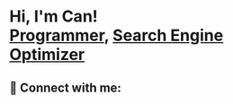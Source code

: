 <h1>Hi, I'm Can! <br/><a href="https://github.com/cankayadev
1">Programmer</a>, <a href="https://www.linkedin.com/in/cankayadev
/">Search Engine Optimizer</a>
  
<!-- <h2>👨‍💻 Software Development Projects:</h2>
, <a href="https://www.youtube.com/c/cankayadev
">YouTuber</a></h1>

- <b>Data Structures and Algorithms Practice (AlgoExpert)</b>
  - [Praciting DS & Algos in Python](https://github.com/cankayadev
1/Algorithms-Practice)
- <b>Full Stack Web App (React, NodeJS, Azure, and Machine Learning Components)</b>
  - [Image Analysis Middleware](https://github.com/cankayadev
1/4chan-Image-Analysis-Middleware-C964) <b><i>(Potentially NSFW)</b></i>
- <b>PowerShell</b>
  - [Windows EventLog: Failed RDP Logins Source IP to full GeoData Conversion](https://github.com/cankayadev
1/Sentinel-Lab)
  - [JWipe (Disk Wiping Utility)](https://github.com/cankayadev
1/Jwipe.PowerShell)
  - [Active Directory Bulk User Creation](https://github.com/cankayadev
1/AD_PS)
  - [FIM (File Integrity Monitor)](https://github.com/cankayadev
1/PowerShell-Integrity-FIM)
- <b>C# (.NET Desktop Applications)</b>
  - [Ransomware Proof of Concept (Encrypter)](https://github.com/cankayadev
1/EncrypterPOC)
  - [Ransomware Proof of Concept (Decrypter)](https://github.com/cankayadev
1/DecrypterPOC)
  - [Keylogger with Email Capability](https://github.com/cankayadev
1/Key-Logger-With-Email)
- <b>Python</b>
  - [Package Delivery Application (Datastructures and Algorithms Demo)](https://github.com/cankayadev
1/Package-Delivery-Pathfinding-Algorithm)

<h2>📺 Popular YouTube Videos</h2>

- [How to get into Cybersecurity Starting From Zero](https://www.youtube.com/watch?v=a83ASGn_V_s)
- [A Day in the Life of a Cybersecurity Anayst](https://www.youtube.com/watch?v=uHy3oM7NnoU)
- [How to Create a KeyLogger (C#)](https://www.youtube.com/watch?v=N-L9hklSlNk)
- [Ransomware Demonstration (C#)](https://www.youtube.com/watch?v=OfvdQeh79s0)
- [Is WGU Legit?](https://www.youtube.com/watch?v=E2MwRWxDBkA) -->

<h2> 🤳 Connect with me:</h2>
<!--
[<img align="left" alt="cankayadev | YouTube" width="22px" src="https://cdn.jsdelivr.net/npm/simple-icons@v3/icons/youtube.svg" />][youtube]
[<img align="left" alt="cankayadev 
 | Twitter" width="22px" src="https://cdn.jsdelivr.net/npm/simple-icons@v3/icons/twitter.svg" />][twitter]
[<img align="left" alt="cankayadev | LinkedIn" width="22px" src="https://cdn.jsdelivr.net/npm/simple-icons@v3/icons/linkedin.svg" />][linkedin]
[<img align="left" alt="cankayadev
 | Instagram" width="22px" src="https://cdn.jsdelivr.net/npm/simple-icons@v3/icons/instagram.svg" />][instagram] -->
<!--
[twitter]: https://twitter.com/cankayadev
[youtube]: https://www.youtube.com/c/cankayadev
[instagram]: https://www.instagram.com/cankayadev
/
[linkedin]: https://linkedin.com/in/cankayadev
 -->

<!--
**cankayadev
1/cankayadev
1** is a ✨ _special_ ✨ repository because its `README.md` (this file) appears on your GitHub profile.

Here are some ideas to get you started:

- 🔭 I’m currently working on ...

- 👯 I’m looking to collaborate on ...
- 🤔 I’m looking for help with ...
- 💬 Ask me about ...
- 📫 How to reach me: ...
- 😄 Pronouns: ...
- ⚡ Fun fact: ...
-->
